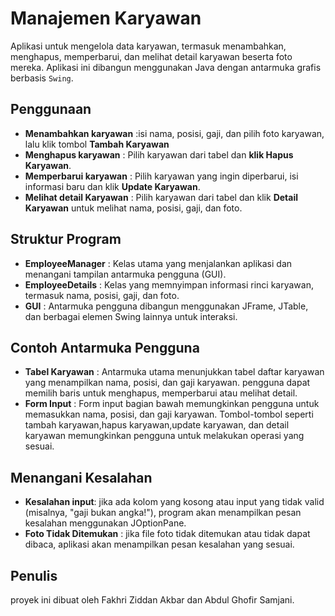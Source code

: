 # Manajemen Karyawan

Aplikasi untuk mengelola data karyawan, termasuk menambahkan, menghapus, memperbarui, dan melihat detail karyawan beserta foto mereka. Aplikasi ini dibangun menggunakan Java dengan antarmuka grafis berbasis `Swing`.


## Penggunaan
- **Menambahkan karyawan** :isi nama, posisi, gaji, dan pilih foto karyawan, lalu klik tombol **Tambah Karyawan**
- **Menghapus karyawan** : Pilih karyawan dari tabel dan **klik Hapus Karyawan**.
- **Memperbarui karyawan** : Pilih karyawan yang ingin diperbarui, isi informasi baru dan klik **Update Karyawan**.
- **Melihat detail Karyawan** : Pilih karyawan dari tabel dan klik **Detail Karyawan** untuk melihat nama, posisi, gaji, dan foto.

## Struktur Program
- **EmployeeManager** : Kelas utama yang menjalankan aplikasi dan menangani tampilan antarmuka pengguna (GUI).
- **EmployeeDetails** : Kelas yang memnyimpan informasi rinci karyawan, termasuk nama, posisi, gaji, dan foto.
- **GUI** : Antarmuka pengguna dibangun menggunakan JFrame, JTable, dan berbagai elemen Swing lainnya untuk interaksi.

## Contoh Antarmuka Pengguna
- **Tabel Karyawan** : Antarmuka utama menunjukkan tabel daftar karyawan yang menampilkan nama, posisi, dan gaji karyawan. pengguna dapat memilih baris untuk menghapus, memperbarui atau melihat detail.
- **Form Input** : Form input bagian bawah memungkinkan pengguna untuk memasukkan nama, posisi, dan gaji karyawan. Tombol-tombol seperti tambah karyawan,hapus karyawan,update karyawan, dan detail karyawan memungkinkan pengguna untuk melakukan operasi yang sesuai.

## Menangani Kesalahan
- **Kesalahan input**: jika ada kolom yang kosong atau input yang tidak valid (misalnya, "gaji bukan angka!"), program akan menampilkan pesan kesalahan menggunakan JOptionPane.
- **Foto Tidak Ditemukan** : jika file foto tidak ditemukan atau tidak dapat dibaca, aplikasi akan menampilkan pesan kesalahan yang sesuai.

## Penulis

proyek ini dibuat oleh Fakhri Ziddan Akbar dan Abdul Ghofir Samjani. 